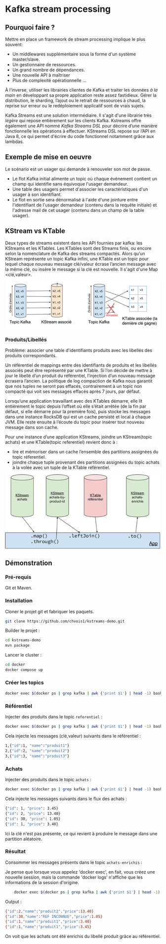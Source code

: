 # Kafka stream processing

## Pourquoi faire ?

Mettre en place un framework de stream processing implique le plus souvent:  

- Un middlewares supplémentaire sous la forme d'un système master/slave.
- Un gestionnaire de ressources.
- Un grand nombre de dépendances.
- Une nouvelle API à maîtriser
- Plus de complexité opérationnelle ...

À l’inverse, utiliser les librairies clientes de Kafka et traiter les données *à la main* en développant sa propre application reste assez fastidieux. Gérer la distribution, le sharding, l’ajout ou le retrait de ressources à chaud, la reprise sur erreur ou le redéploiement applicatif sont de vrais sujets.

Kafka Streams est une solution intermédiaire. Il s'agit d'une librairie très *légère* qui repose entièrement sur les clients Kafka. Kstreams offre également une API nommé  *Kafka Streams DSL* pour décrire d’une manière fonctionnelle les opérations à effectuer. KStreams DSL repose sur l’API en Java 8, ce qui permet d'écrire du code fonctionnel notamment grâce aux lambdas.

## Exemple de mise en oeuvre

Le scénario est un usager qui demande à renouveler son mot de passe.

- Le flot Kafka initial alimente un topic où chaque événement contient un champ qui identifie sans équivoque l'usager demandeur.
- Une table des usagers permet d'associer les caractéristiques d'un usager à son identifiant.
- Le flot en sortie sera dénormalisé à l'aide d'une jointure entre l'identifiant de l'usager demandeur (contenu dans la requête initiale) et l'adresse mail de cet usager (contenu dans un champ de la table usager).  

## KStream vs KTable

Deux types de streams existent dans les API fournies par kafka: les KStreams et les KTables. Les KTables sont des Streams finis, ou encore selon la nomenclature de Kafka des streams compactés. Alors qu’un KStream représente un topic Kafka infini, une KTable est un topic pour lequel chaque nouveau message clé/valeur écrase l’ancien message avec la même clé, ou insère le message si la clé est nouvelle. Il s'agit d'une Map <clé,valeur>.

![Aperçu](images/kstream-ktable.png "Aperçu")

### Produits/Libellés

Problème: associer une table d'identifiants produits avec les libellés des produits correspondants.  

Un référentiel de mappings entre des identifiants de produits et les libellés associés peut être représenté par une KTable. Si l’on décide de mettre à jour le libellé d’un produit du référentiel, l’injection d’un nouveau message écrasera l’ancien. La politique de log compaction de Kafka nous garantit que nos tuples ne seront pas effacés, contrairement à un topic non compacté qui voit ses messages effacés après 7 jours, par défaut.

Lorsqu’une application travaillant avec des KTables démarre, elle lit entièrement le topic depuis l’offset où elle s’était arrêtée (de la fin par défaut, si elle démarre pour la première fois), puis stocke les messages dans une instance RocksDB qui est un cache persisté et local à chaque JVM. Elle reste ensuite à l’écoute du topic pour insérer tout nouveau message dans son cache.

Pour une instance d’une application KStreams, joindre un KStream(topic achats) et une KTable(topic referentiel) revient donc à :

- lire et mémoriser dans un cache l’ensemble des partitions assignées du topic réferentiel.
- joindre chaque tuple provenant des partitions assignées du topic achats à la volée avec un tuple de la KTable référentiel.

![Aperçu](images/workflow.png "Aperçu")

## Démonstration

### Pré-requis

Git et Maven.

### Installation

Cloner le projet git et fabriquer les paquets.

```bash
git clone https://github.com/chvois1/kstreams-demo.git
```

Builder le projet :

```bash
cd kstreams-demo
mvn package
```

Lancer le cluster :

```bash
cd docker
docker compose up 
```

### Créer les topics

```bash
docker exec $(docker ps | grep kafka | awk {'print $1'} | head -1) bash -c "/opt/scripts/create-topics.sh"
```

### Référentiel

Injecter des produits dans le topic `referentiel` :

```bash
docker exec $(docker ps | grep kafka | awk {'print $1'} | head -1) bash -c "/opt/scripts/inject-referentiel.sh"
```

Cela injecte les messages (clé,valeur) suivants dans le référentiel :

```bash
1,{"id":1, "name":"produit1"}
2,{"id":2, "name":"produit2"}
3,{"id":3, "name":"produit3"}
```

### Achats

Injecter des produits dans le topic `achats` :

```bash
docker exec $(docker ps | grep kafka | awk {'print $1'} | head -1) bash -c "/opt/scripts/inject-achats.sh"
```

Cela injecte les messages suivants dans le flux des achats :

```bash
{"id": 1, "price": 3.45}
{"id": 2, "price": 13.40}
{"id": 30, "price": 1.05}
{"id": 1, "price": 3.40}
```

Ici la clé n'est pas présente, ce qui revient à produire le message dans une partition aléatoire.

### Résultat

Consommer les messages présents dans le topic `achats-enrichis` :

Je pense que lorsque vous appelez 'docker exec', en fait, vous créez une nouvelle session, mais la commande 'docker logs' n'affiche que les informations de la session d'origine.

```bash
    docker exec $(docker ps | grep kafka | awk {'print $1'} | head -1) bash -c "/opt/scripts/consume-output.sh"
```

Output :

```bash
{"id":2,"name":"produit2","price":13.40}
{"id":30,"name":"REF INCONNUE","price":1.05}
{"id":1,"name":"produit1","price":3.40}
{"id":1,"name":"produit1","price":3.45}
```

On voit que les achats ont été enrichis du libellé produit grâce au référentiel.
